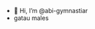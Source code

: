 - 👋 Hi, I’m @abi-gymnastiar
- gatau males

<!---
abi-gymnastiar/abi-gymnastiar is a ✨ special ✨ repository because its `README.md` (this file) appears on your GitHub profile.
You can click the Preview link to take a look at your changes.
--->
